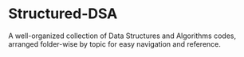 # Structured-DSA
A well-organized collection of Data Structures and Algorithms codes, arranged folder-wise by topic for easy navigation and reference.
